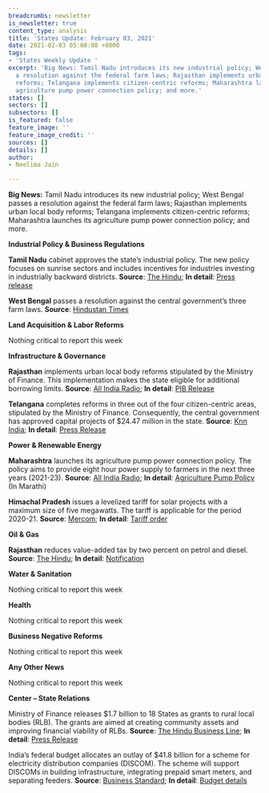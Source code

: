 ```yaml
---
breadcrumbs: newsletter
is_newsletter: true
content_type: analysis
title: 'States Update: February 03, 2021'
date: 2021-02-03 05:00:00 +0000
tags:
- 'States Weekly Update '
excerpt: 'Big News: Tamil Nadu introduces its new industrial policy; West Bengal passes
  a resolution against the federal farm laws; Rajasthan implements urban local body
  reforms; Telangana implements citizen-centric reforms; Maharashtra launches its
  agriculture pump power connection policy; and more.'
states: []
sectors: []
subsectors: []
is_featured: false
feature_image: ''
feature_image_credit: ''
sources: []
details: []
author:
- Neelima Jain

---
```

**Big News:** Tamil Nadu introduces its new industrial policy; West Bengal passes a resolution against the federal farm laws; Rajasthan implements urban local body reforms; Telangana implements citizen-centric reforms; Maharashtra launches its agriculture pump power connection policy; and more.

**Industrial Policy & Business Regulations**

**Tamil Nadu** cabinet approves the state’s industrial policy. The new policy focuses on sunrise sectors and includes incentives for industries investing in industrially backward districts. **Source**: [The Hindu](https://www.thehindu.com/news/national/tamil-nadu/52257-cr-investment-proposals-cleared/article33700198.ece); **In detail**: [Press release](https://cms.tn.gov.in/sites/default/files/press_release/pr290121_e_65.pdf)

**West Bengal** passes a resolution against the central government’s three farm laws. **Source**: [Hindustan Times](https://www.hindustantimes.com/india-news/west-bengal-passes-resolution-against-three-farm-laws-sixth-state-to-do-so-101611832758966.html)

**Land Acquisition & Labor Reforms**

Nothing critical to report this week

**Infrastructure & Governance**

**Rajasthan** implements urban local body reforms stipulated by the Ministry of Finance. This implementation makes the state eligible for additional borrowing limits. **Source**: [All India Radio](http://newsonair.com/Main-News-Details.aspx?id=408798); **In detail**: [PIB Release](https://pib.nic.in/PressReleasePage.aspx?PRID=1692904)

**Telangana** completes reforms in three out of the four citizen-centric areas, stipulated by the Ministry of Finance. Consequently, the central government has approved capital projects of $24.47 million in the state. **Source**: [Knn India](https://knnindia.co.in/news/newsdetails/state/telangana-gets-additional-rs179-cr-as-an-incentive-for-completing-citizen-centric-reforms); **In detail**: [Press Release](https://pib.gov.in/PressReleaseIframePage.aspx?PRID=1693500)

**Power & Renewable Energy**

**Maharashtra** launches its agriculture pump power connection policy. The policy aims to provide eight hour power supply to farmers in the next three years (2021-23). **Source**: [All India Radio](http://newsonair.com/Main-News-Details.aspx?id=408780); **In detail**: [Agriculture Pump Policy](https://www.mahadiscom.in/solar/AG_Policy/202012181511437310.pdf) (In Marathi)

**Himachal Pradesh** issues a levelized tariff for solar projects with a maximum size of five megawatts. The tariff is applicable for the period 2020-21. **Source**: [Mercom](https://mercomindia.com/himachal-pradesh-tariffs-solar-projects/); **In detail**: [Tariff order](http://hperc.org/File/SM79-2020.pdf)

**Oil & Gas**

**Rajasthan** reduces value-added tax by two percent on petrol and diesel. **Source**: [The Hindu](https://www.thehindu.com/news/national/other-states/rajasthan-govt-announces-2-cut-in-vat-on-petrol-diesel/article33693199.ece); **In detail**: [Notification](http://www.finance.rajasthan.gov.in/PDFDOCS/TAX/CCT/F-CCT-9250-28012021.pdf)

**Water & Sanitation**

Nothing critical to report this week

**Health**

Nothing critical to report this week

**Business Negative Reforms**

Nothing critical to report this week

**Any Other News**

Nothing critical to report this week

**Center – State Relations**

Ministry of Finance releases $1.7 billion to 18 States as grants to rural local bodies (RLB). The grants are aimed at creating community assets and improving financial viability of RLBs. **Source**: [The Hindu Business Line](https://www.thehindubusinessline.com/economy/department-of-expenditure-releases-rs-12351-crore-to-18-states-for-grants-to-rural-local-bodies/article33675380.ece); **In detail**: [Press Release](https://pib.gov.in/PressReleasePage.aspx?PRID=1692616)

India’s federal budget allocates an outlay of $41.8 billion for a scheme for electricity distribution companies (DISCOM). The scheme will support DISCOMs in building infrastructure, integrating prepaid smart meters, and separating feeders. **Source**: [Business Standard](https://www.business-standard.com/budget/article/budget-2021-power-discoms-get-second-chance-rs-3-05-trillion-for-reforms-121020100568_1.html); **In detail**: [Budget details](https://www.indiabudget.gov.in/)

